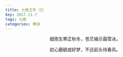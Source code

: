 ```yaml
---
title: 七绝立冬（2）
key: 2017.11.7
tags: 七绝
categories: 律诗
---
```


<p align="center">细雨生寒正秋冬，苍茫揭示霜雪冰。
</p>
<p align="center">初心磨砺成好梦，不远前头待春风。
</p>

